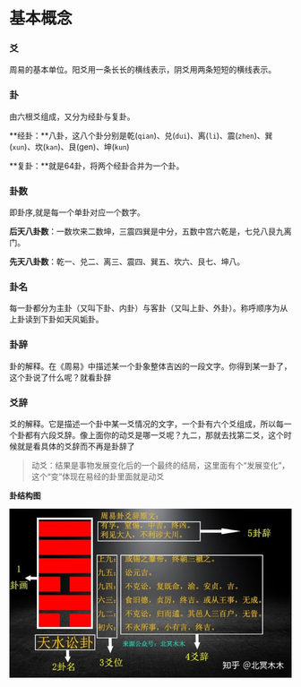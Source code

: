 # **基本概念**

### **爻**

周易的基本单位。阳爻用一条长长的横线表示，阴爻用两条短短的横线表示。

### **卦**

由六根爻组成，又分为经卦与复卦。

**经卦：**八卦，这八个卦分别是乾(`qian`)、兑(`dui`)、离(`li`)、震(`zhen`)、巽(`xun`)、坎(`kan`)、艮(gen)、坤(`kun`)

**复卦：**就是64卦，将两个经卦合并为一个卦。

### 卦数

即卦序,就是每一个单卦对应一个数字。

**后天八卦数**：一数坎来二数坤，三震四巽是中分，五数中宫六乾是，七兑八艮九离门。

**先天八卦数**：乾一、兑二、离三、震四、巽五、坎六、艮七、坤八。

### **卦名**

每一卦都分为主卦（又叫下卦、内卦）与客卦（又叫上卦、外卦）。称呼顺序为从上卦读到下卦如天风姤卦。

### **卦辞**

卦的解释。在《周易》中描述某一个卦象整体吉凶的一段文字。你得到某一卦了，这个卦说了什么呢？就看卦辞

### **爻辞**

爻的解释。它是描述一个卦中某一爻情况的文字，一个卦有六个爻组成，所以每一个卦都有六段爻辞。像上面你的动爻是哪一爻呢？九二，那就去找第二爻，这个时候就是看具体的爻辞而不再是卦辞了

> 动爻：结果是事物发展变化后的一个最终的结局，这里面有个“发展变化”，这个“变”体现在易经的卦里面就是动爻

**卦结构图**

![img](.\images\v2-782b394bbd99e75facb19908c2f82e8d_720w.jpg)























